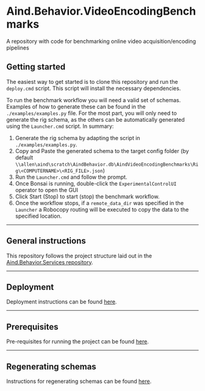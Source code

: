 # Aind.Behavior.VideoEncodingBenchmarks

A repository with code for benchmarking online video acquisition/encoding pipelines


## Getting started

The easiest way to get started is to clone this repository and run the `deploy.cmd` script. This script will install the necessary dependencies.

To run the benchmark workflow you will need a valid set of schemas. Examples of how to generate these can be found in the `./examples/examples.py` file. For the most part, you will only need to generate the rig schema, as the others can be automatically generated using the `Launcher.cmd` script. In summary:

1. Generate the rig schema by adapting the script in `./examples/examples.py`.
2. Copy and Paste the generated schema to the target config folder (by default `\\allen\aind\scratch\AindBehavior.db\AindVideoEncodingBenchmarks\Rig\<COMPUTERNAME>\<RIG_FILE>.json`)
3. Run the `Launcher.cmd` and follow the prompt.
4. Once Bonsai is running, double-click the `ExperimentalControlUI` operator to open the GUI
5. Click Start (Stop) to start (stop) the benchmark workflow.
6. Once the workflow stops, if a `remote_data_dir` was specified in the `Launcher` a Robocopy routing will be executed to copy the data to the specified location.



---

## General instructions

This repository follows the project structure laid out in the [Aind.Behavior.Services repository](https://github.com/AllenNeuralDynamics/Aind.Behavior.Services).

---

## Deployment

Deployment instructions can be found [here](https://github.com/AllenNeuralDynamics/Aind.Behavior.Services?tab=readme-ov-file#deployment).

---

## Prerequisites

Pre-requisites for running the project can be found [here](https://github.com/AllenNeuralDynamics/Aind.Behavior.Services?tab=readme-ov-file#prerequisites).

---

## Regenerating schemas

Instructions for regenerating schemas can be found [here](https://github.com/AllenNeuralDynamics/Aind.Behavior.Services?tab=readme-ov-file#regenerating-schemas).